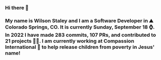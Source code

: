 ### Hi there 👋

### My name is Wilson Staley and I am a Software Developer in ⛰ Colorado Springs, CO.  It is currently Sunday, September 18 ⌚. In 2022 I have made 283 commits, 107 PRs, and contributed to 21 projects 👨‍💻. I am currently working at Compassion International 🏢 to help release children from poverty in Jesus' name!